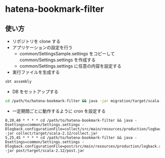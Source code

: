 # hatena-bookmark-filter

## 使い方

- リポジトリを clone する
- アプリケーションの設定を行う
    - common/SettingsSample.settings をコピーして common/Settings.settings を作成する
    - common/Settings.settings に任意の内容を設定する
- 実行ファイルを生成する

```bash
sbt assembly
```

- DB をセットアップする

```bash
cd /path/to/hatena-bookmark-filter && java -jar migration/target/scala-2.12/migration.jar
```

- 一定期間ごとに動作するように cron を設定する

```
0,20,40 * * * * cd /path/to/hatena-bookmark-filter && java -Dsettings=common/Settings.settings -Dlogback.configurationFile=collect/src/main/resources/production/logback.xml -jar collect/target/scala-2.12/collect.jar
5,25,45 * * * * cd /path/to/hatena-bookmark-filter && java -Dsettings=common/Settings.settings -Dlogback.configurationFile=post/src/main/resources/production/logback.xml -jar post/target/scala-2.12/post.jar
```
